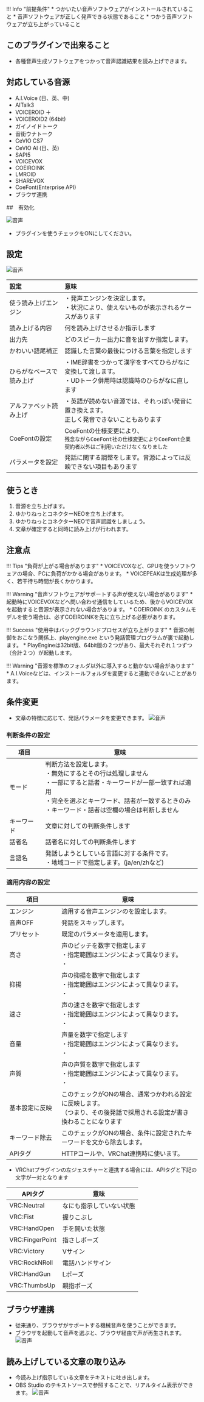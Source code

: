!!! Info "前提条件"
    * つかいたい音声ソフトウェアがインストールされていること
    * 音声ソフトウェアが正しく発声できる状態であること
    * つかう音声ソフトウェアが立ち上がっていること

## このプラグインで出来ること

* 各種音声生成ソフトウェアをつかって音声認識結果を読み上げできます。

## 対応している音源
* A.I.Voice (日、英、中)
* AITalk3
* VOICEROID ＋
* VOICEROID2 (64bit)
* ガイノイドトーク
* 音街ウナトーク
* CeVIO CS7
* CeVIO AI (日、英)
* SAPI5
* VOICEVOX
* COEIROINK
* LMROID
* SHAREVOX
* CoeFont(Enterprise API)
* ブラウザ連携

##　有効化

![音声](images/plugin_playvoice_p1.png)

* プラグインを使うチェックをONにしてください。

## 設定

![音声](images/plugin_playvoice_p2.png)

|設定|意味|
|:--|:---|
|使う読み上げエンジン|・発声エンジンを決定します。<br>・状況により、使えないものが表示されるケースがあります|
|読み上げる内容|何を読み上げさせるか指示します|
|出力先|どのスピーカー出力に音を出すか指定します。|
|かわいい語尾補正|認識した言葉の最後につける言葉を指定します|
|ひらがなベースで読み上げ|・IME辞書をつかって漢字をすべてひらがなに変換して渡します。<br>・UDトーク併用時は認識時のひらがなに直します|
|アルファベット読み上げ|・英語が読めない音源では、それっぽい発音に置き換えます。<br>正しく発音できないこともあります|
|CoeFontの設定| CoeFontの仕様変更により、<br>```残念ながらCoeFont社の仕様変更によりCoeFont企業契約者以外はご利用いただけなくなりました```|
|パラメータを設定|発話に関する調整をします。音源によっては反映できない項目もあります|

## 使うとき

1. 音源を立ち上げます。
1. ゆかりねっとコネクターNEOを立ち上げます。
1. ゆかりねっとコネクターNEOで音声認識をしましょう。
1. 文章が確定すると同時に読み上げが行われます。

## 注意点

!!! Tips "負荷が上がる場合があります"
    * VOICEVOXなど、GPUを使うソフトウェアの場合、PCに負荷がかかる場合があります。
    * VOICEPEAKは生成処理が多く、若干待ち時間が長くかかります。

!!! Warning  "音声ソフトウェアがサポートする声が使えない場合があります"
    * 起動時にVOICEVOXなどへ問い合わせ通信をしているため、後からVOICEVOXを起動すると音源が表示されない場合があります。
    * COEIROINK のカスタムモデルを使う場合は、必ずCOEIROINKを先に立ち上げる必要があります。

!!! Success "使用中はバックグラウンドプロセスが立ち上がります"
    * 音源の制御をおこなう関係上、playengine.exe という発話管理プログラムが裏で起動します。
    * PlayEngineは32bit版、64bit版の２つがあり、最大それぞれ１つずつ（合計２つ）が起動します。

!!! Warning  "音源を標準のフォルダ以外に導入すると動かない場合があります"
    * A.I.Voiceなどは、インストールフォルダを変更すると連動できないことがあります。

## 条件変更

* 文章の特徴に応じて、発話パラメータを変更できます。
![音声](images/plugin_playvoice_p5.png)

### 判断条件の設定
|項目           |意味                      |
|---------------------|------------------------------------|
|モード          |判断方法を設定します。  <br>・無効にするとその行は処理しません<br>・一部にすると話者・キーワードが一部一致すれば適用<br>・完全を選ぶとキーワード、話者が一致するときのみ<br>・キーワード・話者は空欄の場合は判断しません　　　 |
|キーワード      |文章に対しての判断条件します|
|話者名        |話者名に対しての判断条件します|
|言語名        |発話しようとしている言語に対する条件です。<br>・地域コードで指定します。(ja/en/zhなど)|

### 適用内容の設定
|項目           |意味                          |
|---------------------|-----------------------------------------|
|エンジン      |適用する音声エンジンのを設定します。|
|音声OFF      |発話をスキップします。             |
|プリセット      |既定のパラメータを適用します。|
|高さ　　　　　　      |声のピッチを数字で指定します<br>・指定範囲はエンジンによって異なります。<br>・|パラメータタブを参考に数値を決めてみましょう|
|抑揚         |声の抑揚を数字で指定します<br>・指定範囲はエンジンによって異なります。<br>・|パラメータタブを参考に数値を決めてみましょう|
|速さ　　　　　　      |声の速さを数字で指定します<br>・指定範囲はエンジンによって異なります。<br>・|パラメータタブを参考に数値を決めてみましょう<br>・遅くしすぎると音声が著しく劣化することがあります|
|音量　　　　　　     |声量を数字で指定します<br>・指定範囲はエンジンによって異なります。<br>・|パラメータタブを参考に数値を決めてみましょう|
|声質        |声の声質を数字で指定します<br>・指定範囲はエンジンによって異なります。<br>・|パラメータタブを参考に数値を決めてみましょう|
|基本設定に反映 |このチェックがONの場合、通常つかわれる設定に反映します。<br>（つまり、その後発話で採用される設定が書き換わることになります|
|キーワード除去 |このチェックがONの場合、条件に設定されたキーワードを文から除去します。|
|APIタグ | HTTPコールや、VRChat連携時に使います。|

* VRChatプラグインの左ジェスチャーと連携する場合には、APIタグと下記の文字が一対となります

|APIタグ        |意味                        |
|---------------|----------------------------|
|VRC:Neutral    |なにも指示していない状態    |
|VRC:Fist       |握りこぶし                   |
|VRC:HandOpen   |手を開いた状態               |
|VRC:FingerPoint|指さしポーズ                 |
|VRC:Victory    |Vサイン                      |
|VRC:RockNRoll  |電話ハンドサイン             |
|VRC:HandGun    |Lポーズ                      |
|VRC:ThumbsUp   |親指ポーズ                   |

## ブラウザ連携

* 従来通り、ブラウザがサポートする機械音声を使うことができます。
* ブラウザを起動して音声を選ぶと、ブラウザ経由で声が再生されます。
![音声](images/plugin_playvoice_p3.png)

## 読み上げしている文章の取り込み

* 今読み上げ指示している文章をテキストに吐き出します。
* OBS Studio のテキストソースで参照することで、リアルタイム表示ができます。
![音声](images/plugin_playvoice_p4.png)



